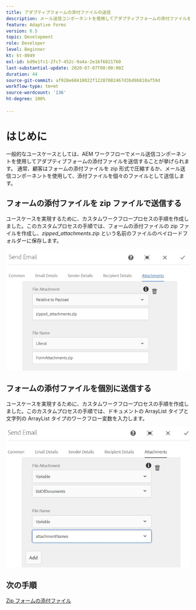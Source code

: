 ```yaml
---
title: アダプティブフォームの添付ファイルの送信
description: メール送信コンポーネントを使用してアダプティブフォームの添付ファイルを送信する
feature: Adaptive Forms
version: 6.5
topic: Development
role: Developer
level: Beginner
kt: kt-8049
exl-id: bd9e1fc1-2fc7-452c-9a4a-2e16f6821760
last-substantial-update: 2020-07-07T00:00:00Z
duration: 44
source-git-commit: af928e60410022f12207082467d3bd9b818af59d
workflow-type: tm+mt
source-wordcount: '136'
ht-degree: 100%

---
```


# はじめに



一般的なユースケースとしては、AEM ワークフローでメール送信コンポーネントを使用してアダプティブフォームの添付ファイルを送信することが挙げられます。
通常、顧客はフォームの添付ファイルを zip 形式で圧縮するか、メール送信コンポーネントを使用して、添付ファイルを個々のファイルとして送信します。

## フォームの添付ファイルを zip ファイルで送信する

ユースケースを実現するために、カスタムワークフロープロセスの手順を作成しました。このカスタムプロセスの手順では、フォームの添付ファイルの zip ファイルを作成し、*zipped_attachments.zip* という名前のファイルのペイロードフォルダーに保存します。

![send-form-attachments](assets/send-form-attachments.JPG)

## フォームの添付ファイルを個別に送信する

ユースケースを実現するために、カスタムワークフロープロセスの手順を作成しました。このカスタムプロセスの手順では、ドキュメントの ArrayList タイプと文字列の ArrayList タイプのワークフロー変数を入力します。

![send-list-of-documents](assets/send-list-of-documents.JPG)

## 次の手順

[Zip フォームの添付ファイル](./custom-process-step.md)
